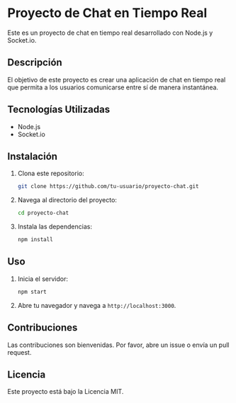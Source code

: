 # Proyecto de Chat en Tiempo Real

Este es un proyecto de chat en tiempo real desarrollado con Node.js y Socket.io.

## Descripción

El objetivo de este proyecto es crear una aplicación de chat en tiempo real que permita a los usuarios comunicarse entre sí de manera instantánea.

## Tecnologías Utilizadas

- Node.js
- Socket.io

## Instalación

1. Clona este repositorio:
    ```bash
    git clone https://github.com/tu-usuario/proyecto-chat.git
    ```
2. Navega al directorio del proyecto:
    ```bash
    cd proyecto-chat
    ```
3. Instala las dependencias:
    ```bash
    npm install
    ```

## Uso

1. Inicia el servidor:
    ```bash
    npm start
    ```
2. Abre tu navegador y navega a `http://localhost:3000`.

## Contribuciones

Las contribuciones son bienvenidas. Por favor, abre un issue o envía un pull request.

## Licencia

Este proyecto está bajo la Licencia MIT.
